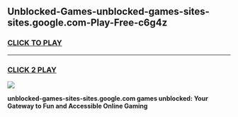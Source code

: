 
## Unblocked-Games-unblocked-games-sites-sites.google.com-Play-Free-c6g4z
<h3>
<a href="https://premium76.site?title=unblocked-games-sites-sites.google.com&ref=18A1">CLICK TO PLAY</a></h3>
<hr>

<h3>
<a href="https://premium76.site?title=unblocked-games-sites-sites.google.com&ref=18A1">CLICK 2 PLAY</a>
  
</h3>

<a href="https://premium76.site?title=unblocked-games-sites-sites.google.com&ref=18A1"><img src="https://clearcache.store/games.png"></a>


**unblocked-games-sites-sites.google.com games unblocked: Your Gateway to Fun and Accessible Online Gaming**
